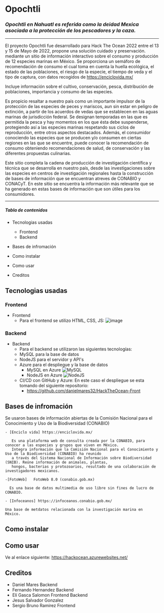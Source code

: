 # Opochtli 
### *_Opochtli en Nahuatl es referida como la deidad Mexica asociada a la protección de los pescadores y la caza._* 
---  
El proyecto Opochtli fue desarrollado para Hack The Ocean 2022 entre el 13 y 15 de Mayo de 2022, propone una solución cuidado y preservación. 
mediante un sitio de información interactivo sobre el consumo y producción de 12 especies marinas en México. Se proporciona un semáforo de 
recomendación de consumo el cual toma en cuenta la huella ecológica, el estado de las poblaciones, el riesgo de la especie, el tiempo de veda 
y el tipo de captura, con datos recogidos de https://enciclovida.mx/ 


  
Incluye información sobre el cultivo, conservación, pesca, distribución de poblaciones, importancia y consumo de las especies.
  

Es propicio resaltar a nuestro país como un importante impulsor de la protección de las especies de peces y mariscos, aun sin 
estar en peligro de extinción, a partir de los acuerdos de vedas que se establecen en las aguas marinas de jurisdicción federal. 
Se designan temporadas en las que es permitida la pesca y hay momentos en los que ésta debe suspenderse, 
protegiendo así a las especies marinas respetando sus ciclos de reproducción, entre otros aspectos destacados. Además, el consumidor
conociendo las especies que se producen y/o consumen en ciertas regiones en las que se encuentre, puede conocer la recomendación de consumo
obteniendo recomendaciones de salud, de conservación y las diferentes propuestas culinarias.
  
Este sitio completa la cadena de producción de investigación científica y técnica que se desarrolla en nuestro país, desde las investigaciones
sobre las especies en centros de investigación regionales hasta la construcción de bases de información que se encuentran atreves de CONABIO y CONACyT.
En este sitio se encuentra la información más relevante que se ha generado en estas bases de información que son útiles para los consumidores.

---
##### Tabla de contenidos

- Tecnologias usadas
  - Frontend
  - Backend
- Bases de infromación 

- Como instalar 

- Como usar

- Creditos



## Tecnologias usadas

### Frontend

- Frontend
  - Para el frontend se utilizo HTML, CSS, JS:
  ![image](https://user-images.githubusercontent.com/53630621/168510418-a36490be-8718-4ca7-8c70-a79c76bc8cdd.png)

### Backend

- Backend
    - Para el backend se utilizaron las siguientes tecnologías:
    - MySQL para la base de datos
    - NodeJS para el servidor y API's
    - Azure para el despliegue y la base de datos
      - MySQL en Azure
        ![MySQL](https://user-images.githubusercontent.com/53630621/168499655-375b5b1b-953b-45d8-8387-f6dd28c45721.jpg)
      - NodeJS en Azure
        ![NodeJS](https://user-images.githubusercontent.com/53630621/168499725-f4132300-d526-4983-83ee-0601d95c67fb.jpg)
    - CI/CD con GitHub y Azure: En este caso el despliegue se esta tomando del siguiente repositorio:
      - <a href="https://github.com/danielmares32/HackTheOcean-Front">https://github.com/danielmares32/HackTheOcean-Front</a>

## Bases de infromación 

Se usaron bases de información abiertas de la Comisión Nacional para el Conocimiento y Uso de la Biodiversidad (CONABIO) 

    - [Enciclo vida] https://enciclovida.mx/
    
       Es una plataforma web de consulta creada por la CONABIO, para conocer a las especies y grupos que viven en México. 
       Integra información que la Comisión Nacional para el Conocimiento y Uso de la Biodiversidad (CONABIO) ha reunido 
       a través del Sistema Nacional de Información sobre Biodiversidad (SNIB). Reúne información de animales, plantas, 
       hongos, bacterias y protozoarios, resultado de una colaboración de investigadores mexicanos.
       
    -[FotoWeb]   FotoWeb 8.0 (conabio.gob.mx)
      
      Es una base de datos multimedia de uso libre sin fines de lucro de CONABIO.
    
    - [Infoceanos] https://infoceanos.conabio.gob.mx/
    
    Una base de metdatos relacionada con la investigación marina en México.



## Como instalar 


## Como usar

Ve al enlace siguiente: <a href="https://hackocean.azurewebsites.net/">https://hackocean.azurewebsites.net/</a>

## Creditos

* Daniel Mares Backend
* Fernando Hernandez Backend
* Elí Gasca Salomon Frontend Backend
* Jesus Salvador Gonzalez 
* Sergio Bruno Ramirez Frontend





  
